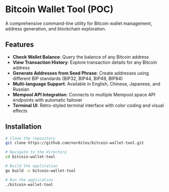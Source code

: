# Bitcoin Wallet Tool (POC)

A comprehensive command-line utility for Bitcoin wallet management, address generation, and blockchain exploration.

## Features

- **Check Wallet Balance**: Query the balance of any Bitcoin address
- **View Transaction History**: Explore transaction details for any Bitcoin address
- **Generate Addresses from Seed Phrase**: Create addresses using different BIP standards (BIP32, BIP44, BIP49, BIP84)
- **Multi-language Support**: Available in English, Chinese, Japanese, and Russian
- **Mempool API Integration**: Connects to multiple Mempool.space API endpoints with automatic failover
- **Terminal UI**: Retro-styled terminal interface with color coding and visual effects

## Installation

```bash
# Clone the repository
git clone https://github.com/nordzlos/bitcoin-wallet-tool.git

# Navigate to the directory
cd bitcoin-wallet-tool

# Build the application
go build -o bitcoin-wallet-tool

# Run the application
./bitcoin-wallet-tool
